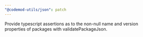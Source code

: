 ```yaml
---
"@codemod-utils/json": patch
---
```


Provide typescript assertions as to the non-null name and version properties of packages with validatePackageJson.
